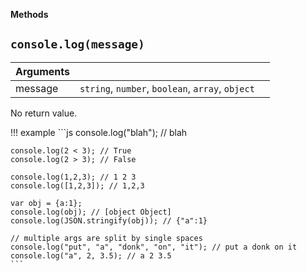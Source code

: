 **Methods**

## `console.log(message)`
|Arguments|||
|---|---|---|
|message|`string`, `number`, `boolean`, `array`, `object`|

No return value.

!!! example
	```js
	console.log("blah"); // blah

	console.log(2 < 3); // True
	console.log(2 > 3); // False

	console.log(1,2,3); // 1 2 3
	console.log([1,2,3]); // 1,2,3

	var obj = {a:1};
	console.log(obj); // [object Object]
	console.log(JSON.stringify(obj)); // {"a":1}

	// multiple args are split by single spaces
	console.log("put", "a", "donk", "on", "it"); // put a donk on it
	console.log("a", 2, 3.5); // a 2 3.5
	```

